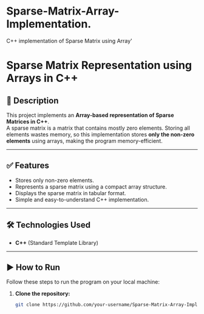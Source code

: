 # Sparse-Matrix-Array-Implementation.
C++ implementation of Sparse Matrix using Array'
# Sparse Matrix Representation using Arrays in C++

## 📌 Description
This project implements an **Array-based representation of Sparse Matrices in C++**.  
A sparse matrix is a matrix that contains mostly zero elements. Storing all elements wastes memory, so this implementation stores **only the non-zero elements** using arrays, making the program memory-efficient.

---

## ✅ Features
- Stores only non-zero elements.
- Represents a sparse matrix using a compact array structure.
- Displays the sparse matrix in tabular format.
- Simple and easy-to-understand C++ implementation.

---

## 🛠️ Technologies Used
- **C++** (Standard Template Library)

---

## ▶️ How to Run
Follow these steps to run the program on your local machine:

1. **Clone the repository:**
   ```bash
   git clone https://github.com/your-username/Sparse-Matrix-Array-Implementation.git

